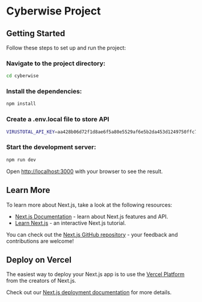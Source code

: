 # Cyberwise Project

## Getting Started

Follow these steps to set up and run the project:

### Navigate to the project directory:

```bash
cd cyberwise
```

### Install the dependencies:

```bash
npm install
```

### Create a .env.local file to store API
```bash
VIRUSTOTAL_API_KEY=aa428b06d72f1d8ae6f5a80e5529af6e5b2da453d1249750ffc7e5150c97e814
```

### Start the development server:

```bash
npm run dev
```

Open [http://localhost:3000](http://localhost:3000) with your browser to see the result.

## Learn More

To learn more about Next.js, take a look at the following resources:

- [Next.js Documentation](https://nextjs.org/docs) - learn about Next.js features and API.
- [Learn Next.js](https://nextjs.org/learn) - an interactive Next.js tutorial.

You can check out the [Next.js GitHub repository](https://github.com/vercel/next.js/) - your feedback and contributions are welcome!

## Deploy on Vercel

The easiest way to deploy your Next.js app is to use the [Vercel Platform](https://vercel.com/) from the creators of Next.js.

Check out our [Next.js deployment documentation](https://nextjs.org/docs/deployment) for more details.
